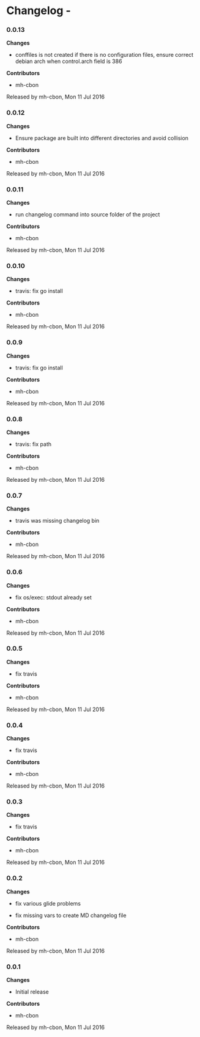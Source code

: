 # Changelog - <no value>

### 0.0.13

__Changes__

- conffiles is not created if there is no configuration files,
ensure correct debian arch when control.arch field is 386


__Contributors__

- mh-cbon


Released by mh-cbon, Mon 11 Jul 2016


### 0.0.12

__Changes__

- Ensure package are built into different directories and avoid collision


__Contributors__

- mh-cbon


Released by mh-cbon, Mon 11 Jul 2016


### 0.0.11

__Changes__

- run changelog command into source folder of the  project


__Contributors__

- mh-cbon


Released by mh-cbon, Mon 11 Jul 2016


### 0.0.10

__Changes__

- travis: fix go install


__Contributors__

- mh-cbon


Released by mh-cbon, Mon 11 Jul 2016


### 0.0.9

__Changes__

- travis: fix go install


__Contributors__

- mh-cbon


Released by mh-cbon, Mon 11 Jul 2016


### 0.0.8

__Changes__

- travis: fix path


__Contributors__

- mh-cbon


Released by mh-cbon, Mon 11 Jul 2016


### 0.0.7

__Changes__

- travis was missing changelog bin


__Contributors__

- mh-cbon


Released by mh-cbon, Mon 11 Jul 2016


### 0.0.6

__Changes__

- fix os/exec: stdout already set


__Contributors__

- mh-cbon


Released by mh-cbon, Mon 11 Jul 2016


### 0.0.5

__Changes__

- fix travis


__Contributors__

- mh-cbon


Released by mh-cbon, Mon 11 Jul 2016


### 0.0.4

__Changes__

- fix travis


__Contributors__

- mh-cbon


Released by mh-cbon, Mon 11 Jul 2016


### 0.0.3

__Changes__

- fix travis


__Contributors__

- mh-cbon


Released by mh-cbon, Mon 11 Jul 2016


### 0.0.2

__Changes__

- fix various glide problems

- fix missing vars to create MD changelog file


__Contributors__

- mh-cbon


Released by mh-cbon, Mon 11 Jul 2016


### 0.0.1

__Changes__

- Initial release


__Contributors__

- mh-cbon


Released by mh-cbon, Mon 11 Jul 2016



